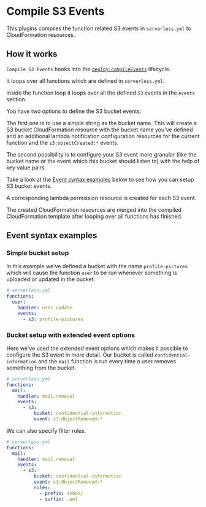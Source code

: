 # Compile S3 Events

This plugins compiles the function related S3 events in `serverless.yml` to CloudFormation resources.

## How it works

`Compile S3 Events` hooks into the [`deploy:compileEvents`](/lib/plugins/deploy) lifecycle.

It loops over all functions which are defined in `serverless.yml`.

Inside the function loop it loops over all the defined `S3` events in the `events` section.

You have two options to define the S3 bucket events:

The first one is to use a simple string as the bucket name. This will create a S3 bucket CloudFormation resource with
the bucket name you've defined and an additional lambda notification configuration resources for the current
function and the `s3:objectCreated:*` events.

The second possibility is to configure your S3 event more granular (like the bucket name or the event which this bucket
should listen to) with the help of key value pairs.

Take a look at the [Event syntax examples](#event-syntax-examples) below to see how you can setup S3 bucket events.

A corresponding lambda permission resource is created for each S3 event.

The created CloudFormation resources are merged into the compiled CloudFormation template after looping
over all functions has finished.

## Event syntax examples

### Simple bucket setup

In this example we've defined a bucket with the name `profile-pictures` which will cause the function `user` to be run
whenever something is uploaded or updated in the bucket.

```yml
# serverless.yml
functions:
  user:
    handler: user.update
    events:
      - s3: profile-pictures
```

### Bucket setup with extended event options

Here we've used the extended event options which makes it possible to configure the S3 event in more detail.
Our bucket is called `confidential-information` and the `mail` function is run every time a user removes something from
the bucket.

```yml
# serverless.yml
functions:
  mail:
    handler: mail.removal
    events:
      - s3:
          bucket: confidential-information
          event: s3:ObjectRemoved:*
```

We can also specify filter rules.

```yml
# serverless.yml
functions:
  mail:
    handler: mail.removal
    events:
      - s3:
          bucket: confidential-information
          event: s3:ObjectRemoved:*
          rules:
            - prefix: inbox/
            - suffix: .eml
```